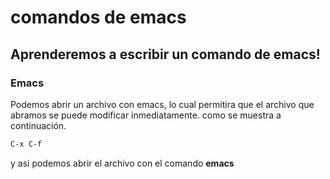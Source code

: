 # comandos de emacs
## Aprenderemos a escribir un comando de emacs!

### **Emacs**
Podemos abrir un archivo con emacs, lo cual permitira que el archivo que abramos se puede modificar inmediatamente. como se muestra a continuación.

```sh
C-x C-f
```

y asi podemos abrir el archivo con el comando **emacs**
